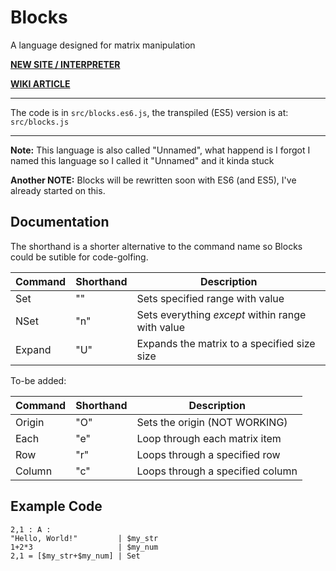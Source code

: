 # Blocks
A language designed for matrix manipulation

[**NEW SITE / INTERPRETER**](http://vihanserver.tk/p/langs/Blocks/)

[**WIKI ARTICLE**](http://esolangs.org/wiki/Unnamed)

---

The code is in `src/blocks.es6.js`, the transpiled (ES5) version is at: `src/blocks.js`

---

**Note:** This language is also called "Unnamed", what happend is I forgot I named this language so I called it "Unnamed" and it kinda stuck

**Another NOTE:** Blocks will be rewritten soon with ES6 (and ES5), I've already started on this.

## Documentation

The shorthand is a shorter alternative to the command name so Blocks could be sutible for code-golfing.

Command | Shorthand |Description
--------|-----------|-----------
Set     |    ""     | Sets specified range with value
NSet    |    "n"    | Sets everything *except* within range with value
Expand  |    "U"    | Expands the matrix to a specified size size

To-be added:

Command | Shorthand |Description
--------|-----------|-----------
Origin  |    "O"    | Sets the origin (NOT WORKING)
Each    |    "e"    | Loop through each matrix item
Row     |    "r"    | Loops through a specified row
Column  |    "c"    | Loops through a specified column


## Example Code

```
2,1 : A :
"Hello, World!"         | $my_str
1+2*3                   | $my_num
2,1 = [$my_str+$my_num] | Set
```
